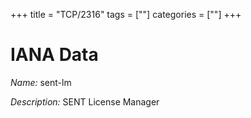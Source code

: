 +++
title = "TCP/2316"
tags = [""]
categories = [""]
+++

# IANA Data

_Name:_ sent-lm

_Description:_ SENT License Manager

